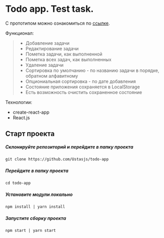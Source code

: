 # Todo app. Test task.

С прототипом можно ознакомиться по [ссылке](https://sharp-fermat-bc03eb.netlify.com/).

Функционал:

> * Добавление задачи
> * Редактирование задачи
> * Пометка задачи, как выполненной
> * Пометка всех задач, как выполненных
> * Удаление задачи
> * Сортировка по умолчанию - по названию задачи в порядке, обратном алфавитному
> * Опциониальная сортировка - по дате добавления
> * Состояние приложения сохраняется в LocalStorage
> * Есть возможность очистить сохраненное состояние

Технологии:

* create-react-app
* React.js

## Старт проекта

##### Склонируйте репозиторий и перейдите в папку проекта

```
git clone https://github.com/Ustasjs/todo-app
```

##### Перейдите в папку проекта

```
cd todo-app
```

##### Установите модули локально

```
npm install | yarn install
```

##### Запустите сборку проекта

```
npm start | yarn start
```

